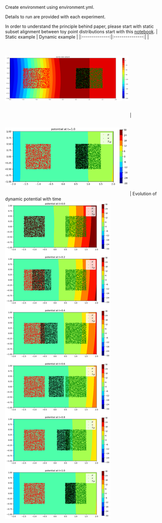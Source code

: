 Create environment using environment.yml.

Details to run are provided with each experiment.

In order to understand the principle behind paper, please start with static subset alignment between toy point distributions start with this [notebook](static_subsetting_toy.ipynb).
| Static example | Dynamic example |
|:--------------:|:---------------:|
| <img src="images/squares_c2_potential.png" style="width:400px; height:250px; object-fit:contain;"/> | <img src="images/squares_c2_potential_t1.png" style="width:400px; height:250px; object-fit:contain;"/> |
Evolution of dynamic potential with time
![Subset alignment](images/d_squaresc2_transition.png)



